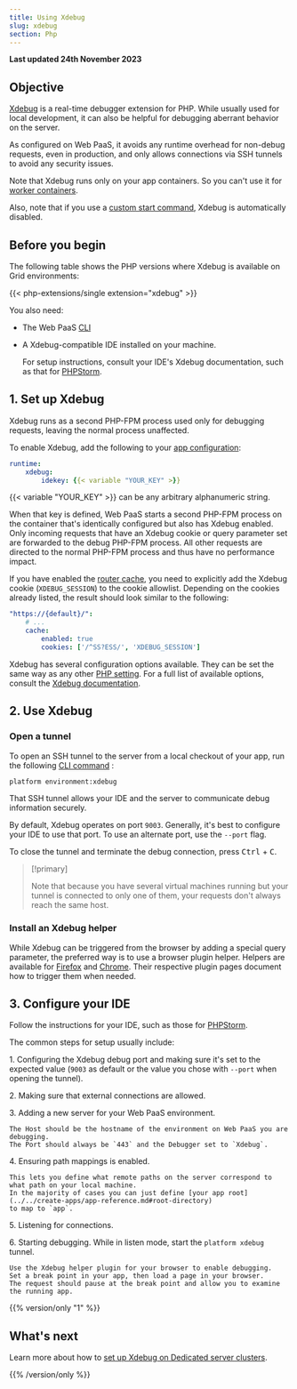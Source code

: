 ```yaml
---
title: Using Xdebug
slug: xdebug
section: Php
---
```


**Last updated 24th November 2023**



## Objective  

[Xdebug](https://xdebug.org/) is a real-time debugger extension for PHP.
While usually used for local development, it can also be helpful for debugging aberrant behavior on the server.

As configured on Web PaaS, it avoids any runtime overhead for non-debug requests, even in production, and only allows connections via SSH tunnels to avoid any security issues.

Note that Xdebug runs only on your app containers.
So you can't use it for [worker containers](../../create-apps/create-apps-workers).

Also, note that if you use a [custom start command](./_index.md#alternate-start-commands),
Xdebug is automatically disabled.

## Before you begin


<!-- Web PaaS -->
The following table shows the PHP versions where Xdebug is available on Grid environments:



{{< php-extensions/single extension="xdebug" >}}

You also need:

- The Web PaaS [CLI](../../administration/administration-cli)

- A Xdebug-compatible IDE installed on your machine.

    For setup instructions, consult your IDE's Xdebug documentation, such as that for [PHPStorm](../../https:/https:-/www.jetbrains.com/help/phpstorm/configuring-xdebug).

## 1. Set up Xdebug

Xdebug runs as a second PHP-FPM process used only for debugging requests, leaving the normal process unaffected.

To enable Xdebug, add the following to your [app configuration](../../create-apps/create-apps-app-reference):


```yaml {configFile="app"}
runtime:
    xdebug:
        idekey: {{< variable "YOUR_KEY" >}}
```


{{< variable "YOUR_KEY" >}} can be any arbitrary alphanumeric string.

When that key is defined, Web PaaS starts a second PHP-FPM process on the container that's identically configured but also has Xdebug enabled.
Only incoming requests that have an Xdebug cookie or query parameter set are forwarded to the debug PHP-FPM process.
All other requests are directed to the normal PHP-FPM process and thus have no performance impact.

If you have enabled the [router cache](../../define-routes/define-routes-cache),
you need to explicitly add the Xdebug cookie (`XDEBUG_SESSION`) to the cookie allowlist.
Depending on the cookies already listed, the result should look similar to the following:


```yaml {configFile="routes"}
"https://{default}/":
    # ...
    cache:
        enabled: true
        cookies: ['/^SS?ESS/', 'XDEBUG_SESSION']
```


Xdebug has several configuration options available.
They can be set the same way as any other [PHP setting](./_index.md#php-settings).
For a full list of available options, consult the [Xdebug documentation](https://xdebug.org/docs/).

## 2. Use Xdebug

### Open a tunnel

To open an SSH tunnel to the server from a local checkout of your app, run the following [CLI command](../../administration/administration-cli) :

```bash
platform environment:xdebug
```

That SSH tunnel allows your IDE and the server to communicate debug information securely.

By default, Xdebug operates on port `9003`.
Generally, it's best to configure your IDE to use that port.
To use an alternate port, use the `--port` flag.

To close the tunnel and terminate the debug connection, press <kbd>Ctrl</kbd> + <kbd>C</kbd>.

> [!primary]  
> 
> Note that because you have several virtual machines running but your tunnel is connected to only one of them,
> your requests don't always reach the same host.
> 
> 

### Install an Xdebug helper

While Xdebug can be triggered from the browser by adding a special query parameter, the preferred way is to use a browser plugin helper.
Helpers are available for [Firefox](https://addons.mozilla.org/en-US/firefox/addon/xdebug-helper-for-firefox/)
and [Chrome](https://chrome.google.com/webstore/detail/xdebug-helper/eadndfjplgieldjbigjakmdgkmoaaaoc).
Their respective plugin pages document how to trigger them when needed.

## 3. Configure your IDE

Follow the instructions for your IDE, such as those for [PHPStorm](../../https:/https:-/www.jetbrains.com/help/phpstorm/configuring-xdebug).

The common steps for setup usually include:

1\. Configuring the Xdebug debug port and making sure it's set to the expected value (`9003` as default or the value you chose with `--port` when opening the tunnel).

2\. Making sure that external connections are allowed.

3\. Adding a new server for your Web PaaS environment.

    The Host should be the hostname of the environment on Web PaaS you are debugging.
    The Port should always be `443` and the Debugger set to `Xdebug`.
4\. Ensuring path mappings is enabled.

    This lets you define what remote paths on the server correspond to what path on your local machine.
    In the majority of cases you can just define [your app root](../../create-apps/app-reference.md#root-directory)
    to map to `app`.
5\. Listening for connections.

6\. Starting debugging. While in listen mode, start the `platform xdebug` tunnel.

    Use the Xdebug helper plugin for your browser to enable debugging.
    Set a break point in your app, then load a page in your browser.
    The request should pause at the break point and allow you to examine the running app.

{{% version/only "1" %}}
## What's next

Learn more about how to [set up Xdebug on Dedicated server clusters](https://community.platform.sh/t/set-up-xdebug-on-dedicated-pro-server-clusters/403).

{{% /version/only %}}

